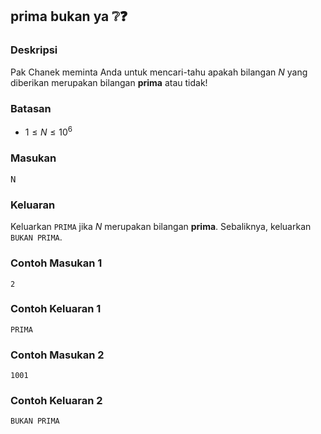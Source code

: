 ## prima bukan ya ❔❓

### Deskripsi

Pak Chanek meminta Anda untuk mencari-tahu apakah bilangan $N$ yang diberikan merupakan bilangan **prima** atau tidak!

### Batasan

- $1 \leq N \leq 10^6$

### Masukan

<pre>
N
</pre>

### Keluaran

Keluarkan `PRIMA` jika $N$ merupakan bilangan **prima**. Sebaliknya, keluarkan `BUKAN PRIMA`.

### Contoh Masukan 1

```
2
```

### Contoh Keluaran 1

```
PRIMA
```

### Contoh Masukan 2

```
1001
```

### Contoh Keluaran 2

```
BUKAN PRIMA
```